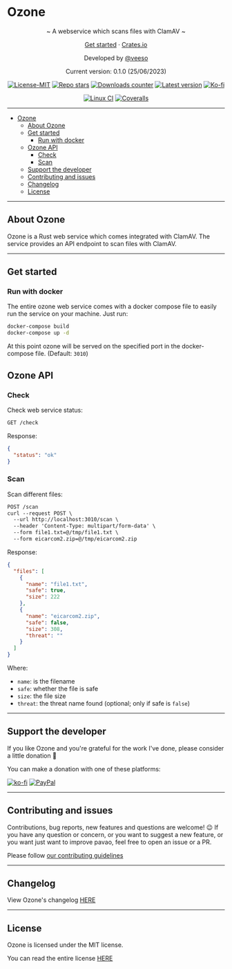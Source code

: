 # Ozone

<p align="center">~ A webservice which scans files with ClamAV ~</p>
<p align="center">
  <a href="#get-started-">Get started</a>
  ·
  <a href="https://crates.io/crates/ozone-ws" target="_blank">Crates.io</a>
</p>
<p align="center">Developed by <a href="https://veeso.dev/" target="_blank">@veeso</a></p>
<p align="center">Current version: 0.1.0 (25/06/2023)</p>

<p align="center">
  <a href="https://opensource.org/license/mit/"
    ><img
      src="https://img.shields.io/badge/License-MIT-teal.svg"
      alt="License-MIT"
  /></a>
  <a href="https://github.com/veeso-dev/ozone/stargazers"
    ><img
      src="https://img.shields.io/github/stars/veeso-dev/ozone.svg"
      alt="Repo stars"
  /></a>
  <a href="https://crates.io/crates/ozone-ws"
    ><img
      src="https://img.shields.io/crates/d/ozone-ws.svg"
      alt="Downloads counter"
  /></a>
  <a href="https://crates.io/crates/ozone-ws"
    ><img
      src="https://img.shields.io/crates/v/ozone-ws.svg"
      alt="Latest version"
  /></a>
  <a href="https://ko-fi.com/veeso">
    <img
      src="https://img.shields.io/badge/donate-ko--fi-red"
      alt="Ko-fi"
  /></a>
</p>
<p align="center">
  <a href="https://github.com/veeso-dev/ozone/actions"
    ><img
      src="https://github.com/veeso-dev/ozone/workflows/build-test/badge.svg"
      alt="Linux CI"
  /></a>
  <a href="https://coveralls.io/github/veeso-dev/ozone"
    ><img
      src="https://coveralls.io/repos/github/veeso-dev/ozone/badge.svg"
      alt="Coveralls"
  /></a>
</p>

---

- [Ozone](#ozone)
  - [About Ozone](#about-ozone)
  - [Get started](#get-started)
    - [Run with docker](#run-with-docker)
  - [Ozone API](#ozone-api)
    - [Check](#check)
    - [Scan](#scan)
  - [Support the developer](#support-the-developer)
  - [Contributing and issues](#contributing-and-issues)
  - [Changelog](#changelog)
  - [License](#license)

---

## About Ozone

Ozone is a Rust web service which comes integrated with ClamAV. The service provides an API endpoint to scan files with ClamAV.

---

## Get started

### Run with docker

The entire ozone web service comes with a docker compose file to easily run the service on your machine.
Just run:

```sh
docker-compose build
docker-compose up -d
```

At this point ozone will be served on the specified port in the docker-compose file. (Default: `3010`)

## Ozone API

### Check

Check web service status:

```txt
GET /check
```

Response:

```json
{
  "status": "ok"
}
```

### Scan

Scan different files:

```txt
POST /scan
curl --request POST \
  --url http://localhost:3010/scan \
  --header 'Content-Type: multipart/form-data' \
  --form file1.txt=@/tmp/file1.txt \
  --form eicarcom2.zip=@/tmp/eicarcom2.zip
```

Response:

```json
{
  "files": [
    {
      "name": "file1.txt",
      "safe": true,
      "size": 222
    },
    {
      "name": "eicarcom2.zip",
      "safe": false,
      "size": 308,
      "threat": ""
    }
  ]
}
```

Where:

- `name`: is the filename
- `safe`: whether the file is safe
- `size`: the file size
- `threat`: the threat name found (optional; only if safe is `false`)

---

## Support the developer

If you like Ozone and you're grateful for the work I've done, please consider a little donation 🥳

You can make a donation with one of these platforms:

[![ko-fi](https://img.shields.io/badge/Ko--fi-F16061?style=for-the-badge&logo=ko-fi&logoColor=white)](https://ko-fi.com/veeso)
[![PayPal](https://img.shields.io/badge/PayPal-00457C?style=for-the-badge&logo=paypal&logoColor=white)](https://www.paypal.me/chrisintin)

---

## Contributing and issues

Contributions, bug reports, new features and questions are welcome! 😉
If you have any question or concern, or you want to suggest a new feature, or you want just want to improve pavao, feel free to open an issue or a PR.

Please follow [our contributing guidelines](CONTRIBUTING.md)

---

## Changelog

View Ozone's changelog [HERE](CHANGELOG.md)

---

## License

Ozone is licensed under the MIT license.

You can read the entire license [HERE](LICENSE)
